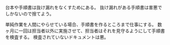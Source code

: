 台本や手順書は抜け漏れをなくすためにある。
抜け漏れがある手順書は害悪でしかないので捨てよう。

単純作業を人間にやらせている場合、手順書を作るところまで仕事にする。
数ヶ月に一回は担当者以外に実施させて、担当者はそれを見守るようにして手順書を検査する。
検査されていないドキュメントは悪。

